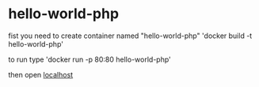 # hello-world-php

fist you need to create container named "hello-world-php" 'docker build -t hello-world-php'

to run type 'docker run -p 80:80 hello-world-php'

then open [localhost](localhost)
